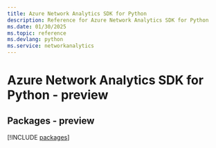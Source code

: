 ```yaml
---
title: Azure Network Analytics SDK for Python
description: Reference for Azure Network Analytics SDK for Python
ms.date: 01/30/2025
ms.topic: reference
ms.devlang: python
ms.service: networkanalytics
---
```

# Azure Network Analytics SDK for Python - preview
## Packages - preview
[!INCLUDE [packages](network-analytics-index.md)]
